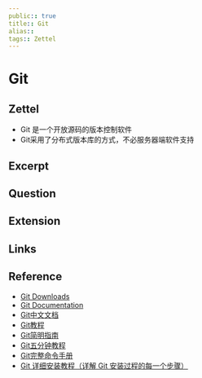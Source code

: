```yaml
---
public:: true
title:: Git
alias:: 
tags:: Zettel
---
```


# Git

## Zettel
- Git 是一个开放源码的版本控制软件
- Git采用了分布式版本库的方式，不必服务器端软件支持

## Excerpt
## Question
## Extension
## Links
## Reference
- [Git Downloads](https://git-scm.com/downloads)
- [Git Documentation](https://git-scm.com/doc)
- [Git中文文档](https://git-scm.com/book/zh/v2)
- [Git教程](https://www.runoob.com/git/git-tutorial.html)
- [Git简明指南](https://www.runoob.com/manual/git-guide/)
- [Git五分钟教程](http://www.runoob.com/w3cnote/git-five-minutes-tutorial.html)
- [Git完整命令手册](http://git-scm.com/docs)
- [Git 详细安装教程（详解 Git 安装过程的每一个步骤）](https://blog.csdn.net/mukes/article/details/115693833)
